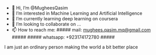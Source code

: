 - 👋 Hi, I’m @MugheesQasim
- 👀 I’m interested in Machine Learning and Artificial Intelligence
- 🌱 I’m currently learning deep learning on coursera
- 💞️ I’m looking to collaborate on ...
- 📫 How to reach me: ##### mail: mughees.qasim.mq@gmail.com #####    ##### whatsapp: +923174172780 #####

I am just an ordinary person making the world a bit better place

<!---
MugheesQasim/MugheesQasim is a ✨ special ✨ repository because its `README.md` (this file) appears on your GitHub profile.
You can click the Preview link to take a look at your changes.
--->
